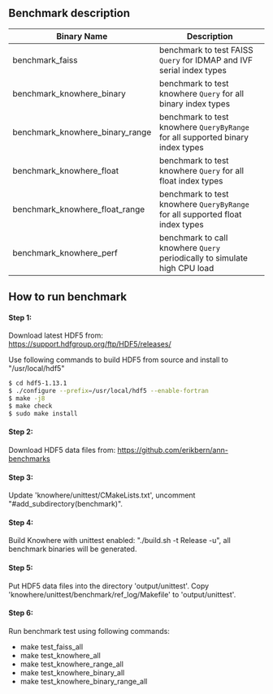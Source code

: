 ## Benchmark description

 Binary Name | Description
-------------|------------
benchmark_faiss | benchmark to test FAISS `Query` for IDMAP and IVF serial index types
benchmark_knowhere_binary | benchmark to test knowhere `Query` for all binary index types
benchmark_knowhere_binary_range | benchmark to test knowhere `QueryByRange` for all supported binary index types
benchmark_knowhere_float | benchmark to test knowhere `Query` for all float index types
benchmark_knowhere_float_range | benchmark to test knowhere `QueryByRange` for all supported float index types
benchmark_knowhere_perf | benchmark to call knowhere `Query` periodically to simulate high CPU load

## How to run benchmark
 
#### Step 1:
Download latest HDF5 from:
  https://support.hdfgroup.org/ftp/HDF5/releases/

Use following commands to build HDF5 from source and install to "/usr/local/hdf5"
```bash
$ cd hdf5-1.13.1
$ ./configure --prefix=/usr/local/hdf5 --enable-fortran
$ make -j8
$ make check
$ sudo make install
```

#### Step 2:
Download HDF5 data files from:
  https://github.com/erikbern/ann-benchmarks

#### Step 3:
Update 'knowhere/unittest/CMakeLists.txt',
uncomment "#add_subdirectory(benchmark)".

#### Step 4:
Build Knowhere with unittest enabled: "./build.sh -t Release -u",
all benchmark binaries will be generated.

#### Step 5:
Put HDF5 data files into the directory 'output/unittest'.
Copy 'knowhere/unittest/benchmark/ref_log/Makefile' to 'output/unittest'.

#### Step 6:
Run benchmark test using following commands:
  - make test_faiss_all
  - make test_knowhere_all
  - make test_knowhere_range_all
  - make test_knowhere_binary_all
  - make test_knowhere_binary_range_all
